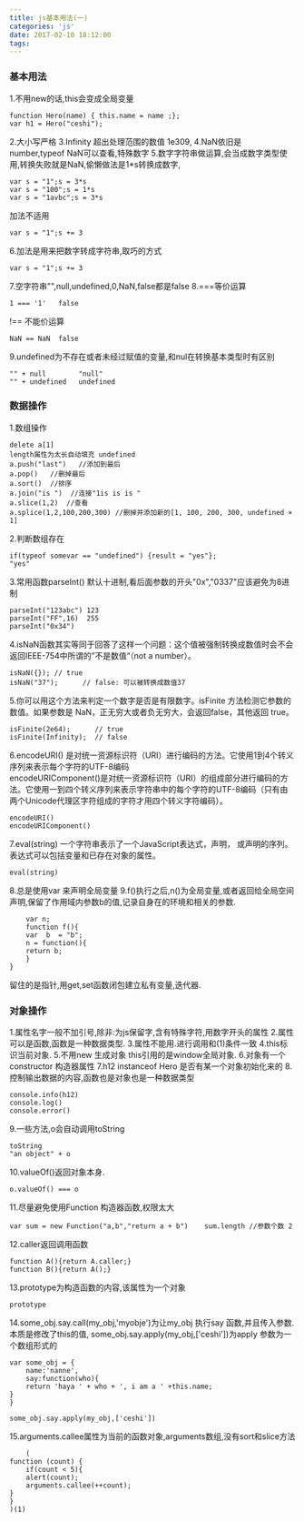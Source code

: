 ```yaml
---
title: js基本用法(一)
categories: 'js'
date: 2017-02-10 18:12:00
tags:
---
```

### 基本用法
1.不用new的话,this会变成全局变量

	function Hero(name) { this.name = name ;};
	var h1 = Hero("ceshi");
2.大小写严格
3.Infinity 超出处理范围的数值 1e309,
4.NaN依旧是number,typeof NaN可以查看,特殊数字
5.数字字符串做运算,会当成数字类型使用,转换失败就是NaN,偷懒做法是1*s转换成数字,
	
	var s = "1";s = 3*s
	var s = "100";s = 1*s
	var s = "1avbc";s = 3*s
加法不适用
	
	var s = "1";s += 3	
6.加法是用来把数字转成字符串,取巧的方式

	var s = "1";s += 3	
7.空字符串"",null,undefined,0,NaN,false都是false
8.===等价运算

	1 === '1'	false
!== 不能价运算 	

	NaN == NaN  false
9.undefined为不存在或者未经过赋值的变量,和nul在转换基本类型时有区别
	
	"" + null        "null"
	"" + undefined   undefined
### 数据操作
1.数组操作

	delete a[1]	
	length属性为太长自动填充	undefined
	a.push("last")	 //添加到最后
  	a.pop()   //删掉最后
  	a.sort()  //排序
  	a.join("is ")  //连接"1is is is "
  	a.slice(1,2)  //查看
  	a.splice(1,2,100,200,300) //删掉并添加新的[1, 100, 200, 300, undefined × 1]
  	
2.判断数组存在

	if(typeof somevar == "undefined") {result = "yes"};
	"yes"	
3.常用函数parseInt() 默认十进制,看后面参数的开头"0x","0337"应该避免为8进制<!--并未在google浏览器下出现错误-->
	
	parseInt("123abc") 123
	parseInt("FF",16)  255
	parseInt("0x34")
4.isNaN函数其实等同于回答了这样一个问题：这个值被强制转换成数值时会不会返回IEEE-754​中所谓的”不是数值“（not a number）。

	isNaN({}); // true	
	isNaN("37");      // false: 可以被转换成数值37
5.你可以用这个方法来判定一个数字是否是有限数字。isFinite 方法检测它参数的数值。如果参数是 NaN，正无穷大或者负无穷大，会返回false，其他返回 true。

	isFinite(2e64);      // true
	isFinite(Infinity);  // false
6.encodeURI() 是对统一资源标识符（URI）进行编码的方法。它使用1到4个转义序列来表示每个字符的UTF-8编码	
encodeURIComponent()是对统一资源标识符（URI）的组成部分进行编码的方法。它使用一到四个转义序列来表示字符串中的每个字符的UTF-8编码（只有由两个Unicode代理区字符组成的字符才用四个转义字符编码）。
	
	encodeURI()
	encodeURIComponent()
7.eval(string) 一个字符串表示了一个JavaScript表达式，声明， 或声明的序列。表达式可以包括变量和已存在对象的属性。

	eval(string)
8.总是使用var 来声明全局变量
9.f()执行之后,n()为全局变量,或者返回给全局空间声明,保留了作用域内参数b的值,记录自身在的环境和相关的参数.

```
	var n;
	function f(){
	var  b  = "b";
	n = function(){
	return b;
	}
}
```
留住的是指针,用get,set函数闭包建立私有变量,迭代器.
### 对象操作
1.属性名字一般不加引号,除非:为js保留字,含有特殊字符,用数字开头的属性
2.属性可以是函数,函数是一种数据类型.
3.属性不能用.进行调用和(1)条件一致
4.this标识当前对象.
5.不用new 生成对象 this引用的是window全局对象.
6.对象有一个constructor 构造器属性
7.h12 instanceof Hero 是否有某一个对象初始化来的
8.控制输出数据的内容,函数也是对象也是一种数据类型

	console.info(h12)
	console.log() 
	console.error()
9.一些方法,o会自动调用toString
	
	toString
	"an object" + o	
10.valueOf()返回对象本身.

	o.valueOf() === o	
11.尽量避免使用Function 构造器函数,权限太大

	var sum = new Function("a,b","return a + b") 	sum.length //参数个数 2
12.caller返回调用函数

	function A(){return A.caller;}
	function B(){return A();}
13.prototype为构造函数的内容,该属性为一个对象

	prototype		
14.some_obj.say.call(my_obj,'myobje')为让my_obj 执行say 函数,并且传入参数.本质是修改了this的值,
some_obj.say.apply(my_obj,['ceshi'])为apply 参数为一个数组形式的
```
var some_obj = {
	name:'nanne',
	say:function(who){
	return 'haya ' + who + ', i am a ' +this.name;	
}
}

some_obj.say.apply(my_obj,['ceshi'])
```

15.arguments.callee属性为当前的函数对象,arguments数组,没有sort和slice方法

```
	(
function (count) {
	if(count < 5){
	alert(count);
	arguments.callee(++count);	
}
}
)(1)
```		